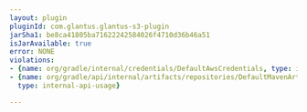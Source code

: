 ```yaml
---
layout: plugin
pluginId: com.glantus.glantus-s3-plugin
jarSha1: be8ca41805ba71622242584026f4710d36b46a51
isJarAvailable: true
error: NONE
violations:
- {name: org/gradle/internal/credentials/DefaultAwsCredentials, type: internal-api-usage}
- {name: org/gradle/api/internal/artifacts/repositories/DefaultMavenArtifactRepository,
  type: internal-api-usage}

---
```


